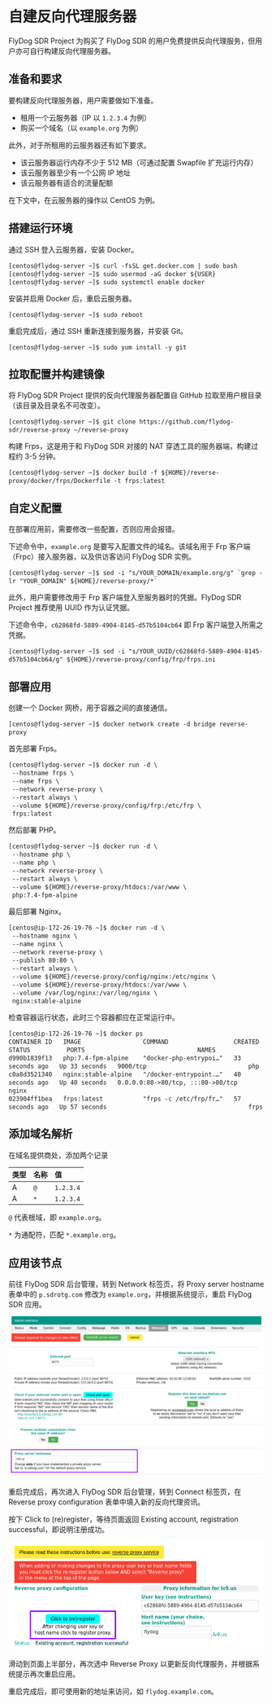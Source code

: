 # 自建反向代理服务器

FlyDog SDR Project 为购买了 FlyDog SDR 的用户免费提供反向代理服务，但用户亦可自行构建反向代理服务器。

## 准备和要求

要构建反向代理服务器，用户需要做如下准备。

* 租用一个云服务器（IP 以 `1.2.3.4` 为例）
* 购买一个域名（以 `example.org` 为例）

此外，对于所租用的云服务器还有如下要求。

* 该云服务器运行内存不少于 512 MB（可通过配置 Swapfile 扩充运行内存）
* 该云服务器至少有一个公网 IP 地址
* 该云服务器有适合的流量配额

在下文中，在云服务器的操作以 CentOS 为例。

## 搭建运行环境

通过 SSH 登入云服务器，安装 Docker。

```
[centos@flydog-server ~]$ curl -fsSL get.docker.com | sudo bash
[centos@flydog-server ~]$ sudo usermod -aG docker ${USER}
[centos@flydog-server ~]$ sudo systemctl enable docker

```

安装并启用 Docker 后，重启云服务器。

```
[centos@flydog-server ~]$ sudo reboot

```

重启完成后，通过 SSH 重新连接到服务器，并安装 Git。

```
[centos@flydog-server ~]$ sudo yum install -y git

```

## 拉取配置并构建镜像

将 FlyDog SDR Project 提供的反向代理服务器配置自 GitHub 拉取至用户根目录（该目录及目录名不可改变）。

```
[centos@flydog-server ~]$ git clone https://github.com/flydog-sdr/reverse-proxy ~/reverse-proxy

```

构建 Frps，这是用于和 FlyDog SDR 对接的 NAT 穿透工具的服务器端，构建过程约 3-5 分钟。

```
[centos@flydog-server ~]$ docker build -f ${HOME}/reverse-proxy/docker/frps/Dockerfile -t frps:latest

```

## 自定义配置

在部署应用前，需要修改一些配置，否则应用会报错。

下述命令中，`example.org` 是要写入配置文件的域名。该域名用于 Frp 客户端（Frpc）接入服务器，以及供访客访问 FlyDog SDR 实例。

```
[centos@flydog-server ~]$ sed -i "s/YOUR_DOMAIN/example.org/g" `grep -lr "YOUR_DOMAIN" ${HOME}/reverse-proxy/*`

```

此外，用户需要修改用于 Frp 客户端登入至服务器时的凭据。FlyDog SDR Project 推荐使用 UUID 作为认证凭据。

下述命令中，`c62868fd-5889-4904-8145-d57b5104cb64` 即 Frp 客户端登入所需之凭据。

```
[centos@flydog-server ~]$ sed -i "s/YOUR_UUID/c62868fd-5889-4904-8145-d57b5104cb64/g" ${HOME}/reverse-proxy/config/frp/frps.ini

```

## 部署应用

创建一个 Docker 网桥，用于容器之间的直接通信。

```
[centos@flydog-server ~]$ docker network create -d bridge reverse-proxy

```

首先部署 Frps。

```
[centos@flydog-server ~]$ docker run -d \
 --hostname frps \
 --name frps \
 --network reverse-proxy \
 --restart always \
 --volume ${HOME}/reverse-proxy/config/frp:/etc/frp \
 frps:latest

```

然后部署 PHP。

```
[centos@flydog-server ~]$ docker run -d \
 --hostname php \
 --name php \
 --network reverse-proxy \
 --restart always \
 --volume ${HOME}/reverse-proxy/htdocs:/var/www \
 php:7.4-fpm-alpine

```

最后部署 Nginx。

```
[centos@ip-172-26-19-76 ~]$ docker run -d \
 --hostname nginx \
 --name nginx \
 --network reverse-proxy \
 --publish 80:80 \
 --restart always \
 --volume ${HOME}/reverse-proxy/config/nginx:/etc/nginx \
 --volume ${HOME}/reverse-proxy/htdocs:/var/www \
 --volume /var/log/nginx:/var/log/nginx \
 nginx:stable-alpine

```

检查容器运行状态，此时三个容器都应在正常运行中。

```
[centos@ip-172-26-19-76 ~]$ docker ps
CONTAINER ID   IMAGE                 COMMAND                  CREATED          STATUS          PORTS                               NAMES
d990b1839f13   php:7.4-fpm-alpine    "docker-php-entrypoi…"   33 seconds ago   Up 33 seconds   9000/tcp                            php
c0a8d3521340   nginx:stable-alpine   "/docker-entrypoint.…"   40 seconds ago   Up 40 seconds   0.0.0.0:80->80/tcp, :::80->80/tcp   nginx
023904ff1bea   frps:latest           "frps -c /etc/frp/fr…"   57 seconds ago   Up 57 seconds                                       frps

```

## 添加域名解析

在域名提供商处，添加两个记录

| 类型  | 名称  | 值         |
| :-- | :-- | :-------- |
| A   | `@` | `1.2.3.4` |
| A   | `*` | `1.2.3.4` |

`@` 代表根域，即 `example.org`。

`*` 为通配符，匹配 `*.example.org`。

## 应用该节点

前往 FlyDog SDR 后台管理，转到 Network 标签页，将 Proxy server hostname 表单中的 `p.sdrotg.com` 修改为 `example.org`，并根据系统提示，重启 FlyDog SDR 应用。

![Change proxy server hostname](/developer/reverse_1.png "Change proxy server hostname")

重启完成后，再次进入 FlyDog SDR 后台管理，转到 Connect 标签页，在 Reverse proxy configuration 表单中填入新的反向代理资讯。

按下 Click to (re)register，等待页面返回 Existing account, registration successful，即说明注册成功。

![Reregister](/developer/reverse_2.png "Reregister")

滑动到页面上半部分，再次选中 Reverse Proxy 以更新反向代理服务，并根据系统提示再次重启应用。

重启完成后，即可使用新的地址来访问，如 `flydog.example.com`。
